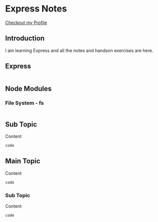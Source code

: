 
# Express Notes
[Checkout my Profile](https://github.com/bhanubhashkar)

## Introduction
I am learning Express and all the notes and handson exercises are here.

## Express

```js

```

## Node Modules


### File System - fs

```js

```


## Sub Topic
Content

```js
code
```







## Main Topic
Content

```js
code
```

### Sub Topic
Content

```js
code
```